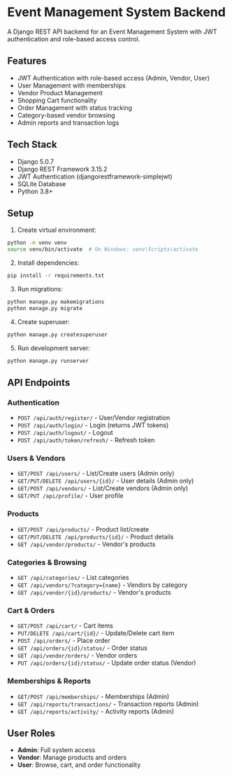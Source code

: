 # Event Management System Backend

A Django REST API backend for an Event Management System with JWT authentication and role-based access control.

## Features

- JWT Authentication with role-based access (Admin, Vendor, User)
- User Management with memberships
- Vendor Product Management
- Shopping Cart functionality
- Order Management with status tracking
- Category-based vendor browsing
- Admin reports and transaction logs

## Tech Stack

- Django 5.0.7
- Django REST Framework 3.15.2
- JWT Authentication (djangorestframework-simplejwt)
- SQLite Database
- Python 3.8+

## Setup

1. Create virtual environment:
```bash
python -m venv venv
source venv/bin/activate  # On Windows: venv\Scripts\activate
```

2. Install dependencies:
```bash
pip install -r requirements.txt
```

3. Run migrations:
```bash
python manage.py makemigrations
python manage.py migrate
```

4. Create superuser:
```bash
python manage.py createsuperuser
```

5. Run development server:
```bash
python manage.py runserver
```

## API Endpoints

### Authentication
- `POST /api/auth/register/` - User/Vendor registration
- `POST /api/auth/login/` - Login (returns JWT tokens)
- `POST /api/auth/logout/` - Logout
- `POST /api/auth/token/refresh/` - Refresh token

### Users & Vendors
- `GET/POST /api/users/` - List/Create users (Admin only)
- `GET/PUT/DELETE /api/users/{id}/` - User details (Admin only)
- `GET/POST /api/vendors/` - List/Create vendors (Admin only)
- `GET/PUT /api/profile/` - User profile

### Products
- `GET/POST /api/products/` - Product list/create
- `GET/PUT/DELETE /api/products/{id}/` - Product details
- `GET /api/vendor/products/` - Vendor's products

### Categories & Browsing
- `GET /api/categories/` - List categories
- `GET /api/vendors/?category={name}` - Vendors by category
- `GET /api/vendor/{id}/products/` - Vendor's products

### Cart & Orders
- `GET/POST /api/cart/` - Cart items
- `PUT/DELETE /api/cart/{id}/` - Update/Delete cart item
- `POST /api/orders/` - Place order
- `GET /api/orders/{id}/status/` - Order status
- `GET /api/vendor/orders/` - Vendor orders
- `PUT /api/orders/{id}/status/` - Update order status (Vendor)

### Memberships & Reports
- `GET/POST /api/memberships/` - Memberships (Admin)
- `GET /api/reports/transactions/` - Transaction reports (Admin)
- `GET /api/reports/activity/` - Activity reports (Admin)

## User Roles

- **Admin**: Full system access
- **Vendor**: Manage products and orders
- **User**: Browse, cart, and order functionality
